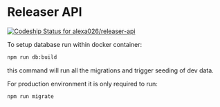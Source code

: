 # Releaser API

[ ![Codeship Status for alexa026/releaser-api](https://app.codeship.com/projects/0ee28fe0-6751-0136-e4f1-7aa228e0ad41/status?branch=master)](https://app.codeship.com/projects/297617)

To setup database run within docker container:
```bash
npm run db:build
```

this command will run all the migrations and trigger seeding of dev data.

For production environment it is only required to run:
```bash
npm run migrate
```
